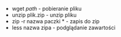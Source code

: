 - wget *path* - pobieranie pliku
- unzip plik.zip - unzip pliku
- zip -r nazwa paczki *   - zapis do zip
- less nazwa zipa - podglądanie zawartości
